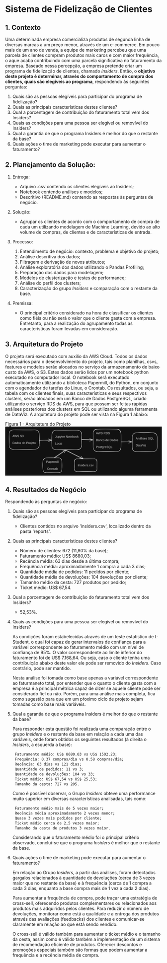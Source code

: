 # Sistema de Fidelização de Clientes

## 1. Contexto

Uma determinada empresa comercializa produtos de segunda linha de diversas marcas a um preço menor, através de um e-commerce. Em pouco mais de um ano de venda, a equipe de marketing percebeu que uma parcela de clientes compram produtos mais caros e com maior frequência, o aque acaba contribuindo com uma parcela significativa no faturamento da empresa. Baseado nessa percepção, a empresa pretende criar um programa de fidelização de clientes, chamado *Insiders*. Então, o **objetivo deste projeto é determinar, através do comportamento de compra dos clientes, quais são elegíveis ao programa**, respondendo às seguintes perguntas:

1. Quais são as pessoas elegíveis para participar do programa de fidelização?
2. Quais as principais características destes clientes?
3. Qual a porcentagem de contribuição do faturamento total vem dos Insiders?
4. Quais as condições para uma pessoa ser elegível ou removível do Insiders?
5. Qual a garantia de que o programa Insiders é melhor do que o restante da base?
6. Quais ações o time de marketing pode executar para aumentar o faturamento?

## 2. Planejamento da Solução:

1. Entrega:
    - Arquivo .csv contendo os clientes elegíveis ao Insiders;
    - Notebook contendo análises e modelos;
    - Descritivo (README.md) contendo as respostas às perguntas de negócio.

2. Solução:
    - Agrupar os clientes de acordo com o comportamento de compra de cada um utilizando modelagem de Machine Learning, devido ao alto volume de compras, de clientes e de características de entrada.

3. Processo:
    1. Entendimento de negócio: contexto, problema e objetivo do projeto;
    2. Análise descritiva dos dados;
    3. Filtragem e derivação de novos atributos;
    4. Análise exploratória dos dados utilizando o Pandas Profiling;
    5. Preparação dos dados para modelagem;
    6. Modelos de clusterização e testes de performance;
    7. Análise do perfil dos clusters;
    8. Caracterização do grupo *Insiders* e comparação com o restante da base.

4. Premissa:
    - O principal critério considerado na hora de classificar os clientes como fiéis ou não será o valor que o cliente gasta com a empresa. Entretanto, para a realização do agrupamento todas as características foram levadas em consideração.

## 3. Arquitetura do Projeto

O projeto será executado com auxílio da AWS Cloud. Todos os dados necessários para o desenvolvimento do projeto, tais como planilhas, csvs, features e modelos serão alocados no serviço da armazenamento de baixo custo da AWS, o S3. Estes dados serão lidos por um notebook python executado no computador local. O notebook será executado automaticamente utilizando a biblioteca Papermill, do Python, em conjunto com o agendador de tarefas do Linux, o Crontab. Os resultados, ou seja, a tabela com os clientes finais, suas características e seus respectivos clusters, serão alocados em um Banco de Dados PostgreSQL, criado utilizando o serviço RDS da AWS, para que possam ser feitas rápidas análises posteriores dos clusters em SQL ou utilizando alguma ferramenta de DataViz. A arquitetura do projeto pode ser vista na Figura 1 abaixo:

Figura 1 - Arquitetura do Projeto
![alt text](<arquitetura_projeto.png>)

## 4. Resultados de Negócio

Respondendo às perguntas de negócio:

1. Quais são as pessoas elegíveis para participar do programa de fidelização?
    - Clientes contidos no arquivo 'insiders.csv', localizado dentro da pasta 'reports'.

2. Quais as principais características destes clientes?
    - Número de clientes: 672 (11,80% da base);
    - Faturamento médio: US\$ 8680,03;
    - Recência média: 63 dias desde a última compra;
    - Frequência média: aproximadamente 1 compra a cada 3 dias;
    - Quantidade média de pedidos: 11 pedidos por cliente;
    - Quantidade média de devoluções: 104 devoluções por cliente;
    - Tamanho médio da cesta: 727 produtos por pedido;
    - Ticket médio: US\$ 67,54.

3. Qual a porcentagem de contribuição do faturamento total vem dos Insiders?
    - 52,53%.

4. Quais as condições para uma pessoa ser elegível ou removível do Insiders?

    As condições foram estabelecidas através de um teste estatístico de t-Student, o qual foi capaz de gerar intervalos de confiança para a variável correspondente ao faturamento médio com um nível de confiança de 95%. O valor correspondente ao limite inferior do faturamento foi de US\$ 7.168,64. Ou seja, caso o cliente tenha uma contribuição abaixo deste valor ele pode ser removido do *Insiders*. Caso contrário, pode ser mantido. 
    
    Nesta análise foi tomada como base apenas a variável correspondente ao faturmaneto total, por entender que o quanto o cliente gasta com a empresa é a principal métrica capaz de dizer se aquele cliente pode ser considerado fiel ou não. Porém, para uma análise mais completa, fica como sugestão para que em um pŕoximo ciclo de projeto sejam tomadas como base mais variáveis.

5. Qual a garantia de que o programa Insiders é melhor do que o restante da base?

    Para responder esta questão foi realizada uma comparação entre o grupo *Insiders* e o restante da base em relação a cada uma das variáveis, onde foram obtidos os seguintes resultados (à direita o *Insiders*, a esquerda a base):

        Faturamento médio: US$ 8680.03 vs US$ 1502.23;
        Frequência: 0.37 compras/dia vs 0.58 compras/dia;
        Recência: 63 dias vs 121 dias;
        Quantidade de pedidos: 11 vs 3;
        Quantidade de devoluções: 104 vs 33;
        Ticket médio: US$ 67,54 vs US$ 25,53;
        Tamanho da cesta: 727 vs 205.
    
    Como é possível observar, o Grupo *Insiders* obteve uma performance muito superior em diversas características analisadas, tais como:
        
        Faturamento médio mais de 5 vezes maior;
        Recência média aproximadamente 2 vezes menor;
        Quase 3 vezes mais pedidos por cliente;
        Ticket médio cerca de 2,5 vezes maior;
        Tamanho da cesta de produtos 3 vezes maior.
        
    Considerando que o faturamento médio foi o principal critério observado, conclui-se que o programa *Insiders* é melhor que o restante da base.
        
6. Quais ações o time de marketing pode executar para aumentar o faturamento?

    Em relação ao Grupo *Insiders*, a partir das análises, foram detectados gargalos relacionados à quantidade de devoluções (cerca de 3 vezes maior que no restante da base) e à frequência (cerca de 1 compra a cada 3 dias, enquanto a base compra mais de 1 vez a cada 2 dias).

    Para aumentar a frequência de compra, pode traçar uma estratégia de cross-sell, oferecendo produtos complementares ou relacionados aos produtos mais adquiridos pelos clientes. Para reduzir o número de devoluções, monitorar como está a qualidade e a entrega dos produtos através das avaliações (feedbacks) dos clientes e comunicar-se claramente em relação ao que está sendo vendido.

    O cross-sell é válido também para aumentar o ticket médio e o tamanho da cesta, assim como é válido também a implementação de um sistema de recomendação eficiente de produtos. Oferecer descontos e promoções especiais também são formas que podem aumentar a frequência e a recência média de compra.
